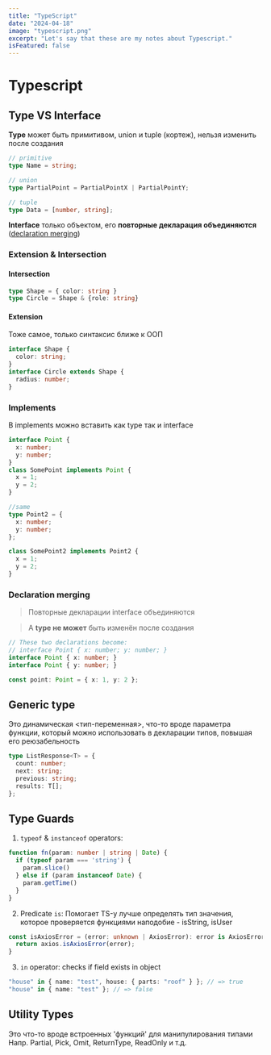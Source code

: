```yaml
---
title: "TypeScript"
date: "2024-04-18"
image: "typescript.png"
excerpt: "Let's say that these are my notes about Typescript."
isFeatured: false
---
```

# Typescript

## Type VS Interface
**Type** может быть примитивом, union и tuple (кортеж), нельзя изменить после создания

```typescript
// primitive
type Name = string;

// union
type PartialPoint = PartialPointX | PartialPointY;

// tuple
type Data = [number, string];
```

**Interface** только объектом, его **повторные декларация объединяются** ([declaration merging](#declaration-merging))

### Extension & Intersection
#### Intersection
```typescript
type Shape = { color: string }
type Circle = Shape & {role: string}
```

#### Extension
Тоже самое, только синтаксис ближе к ООП
```typescript
interface Shape { 
  color: string;
}
interface Circle extends Shape { 
  radius: number;
}
```

### Implements
В implements можно вставить как type так и interface
```typescript
interface Point {
  x: number;
  y: number;
}
class SomePoint implements Point {
  x = 1;
  y = 2;
}

//same
type Point2 = {
  x: number;
  y: number;
};

class SomePoint2 implements Point2 {
  x = 1;
  y = 2;
}
```

### Declaration merging
>Повторные декларации interface объединяются

>А **type не может** быть изменён после создания
```typescript
// These two declarations become:
// interface Point { x: number; y: number; }
interface Point { x: number; }
interface Point { y: number; }

const point: Point = { x: 1, y: 2 };
```

## Generic type
Это динамическая <тип-переменная>, что-то вроде параметра функции,
который можно использовать в декларации типов, повышая его реюзабельность
```typescript
type ListResponse<T> = {
  count: number;
  next: string;
  previous: string;
  results: T[];
};
```

## Type Guards

1. `typeof` & `instanceof` operators:
```typescript
function fn(param: number | string | Date) {
  if (typeof param === 'string') {
    param.slice()
  } else if (param instanceof Date) {
    param.getTime()
  }
}
```
2. Predicate `is`:
Помогает TS-у лучше определять тип значения, которое проверяется функциями наподобие - isString, isUser
```typescript
const isAxiosError = (error: unknown | AxiosError): error is AxiosError => {
  return axios.isAxiosError(error);
}
```
3. `in` operator:
checks if field exists in object
```typescript
"house" in { name: "test", house: { parts: "roof" } }; // => true
"house" in { name: "test" }; // => false
```

## Utility Types
Это что-то вроде встроенных 'функций' для манипулирования типами
Напр. Partial, Pick, Omit, ReturnType, ReadOnly<PropsType> и т.д.
